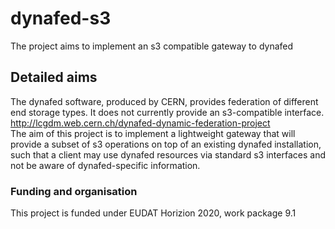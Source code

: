 # dynafed-s3
The project aims to implement an s3 compatible gateway to dynafed

## Detailed aims
The dynafed software, produced by CERN, provides federation of different end storage types. It does not currently provide an s3-compatible interface. http://lcgdm.web.cern.ch/dynafed-dynamic-federation-project  
The aim of this project is to implement a lightweight gateway that will provide a subset of s3 operations on top of an existing dynafed installation, such that a client may use dynafed resources via standard s3 interfaces and not be aware of dynafed-specific information.

### Funding and organisation
This project is funded under EUDAT Horizion 2020, work package 9.1

